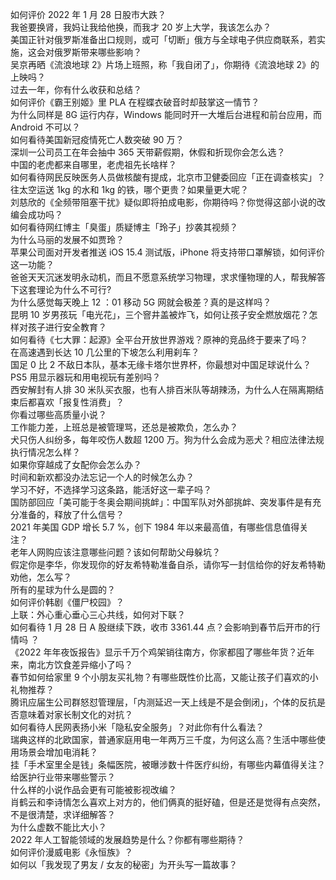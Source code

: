 如何评价 2022 年 1 月 28 日股市大跌？  
我爸要换肾，我妈让我给他换，而我才 20 岁上大学，我该怎么办？  
美国正针对俄罗斯准备出口规则，或可「切断」俄方与全球电子供应商联系，若实施，这会对俄罗斯带来哪些影响？  
吴京再晒《流浪地球 2》片场上班照，称「我自闭了」，你期待《流浪地球 2》的上映吗？  
过去一年，你有什么收获和总结？  
如何评价《霸王别姬》里 PLA 在程蝶衣破音时却鼓掌这一情节？  
为什么同样是 8G 运行内存，Windows 能同时开一大堆后台进程和前台应用，而 Android 不可以？  
如何看待美国新冠疫情死亡人数突破 90 万？  
深圳一公司员工在年会抽中 365 天带薪假期，休假和折现你会怎么选？  
中国的老虎都来自哪里，老虎祖先长啥样？  
如何看待网民反映医务人员做核酸有提成，北京市卫健委回应「正在调查核实」？  
往太空运送 1kg 的水和 1kg 的铁，哪个更贵？如果量更大呢？  
刘慈欣的《全频带阻塞干扰》疑似即将拍成电影，你期待吗？你觉得这部小说的改编会成功吗？  
如何看待网红博主「臭蛋」质疑博主「玲子」抄袭其视频？  
为什么马丽的发展不如贾玲？  
苹果公司面对开发者推送 iOS 15.4 测试版，iPhone 将支持带口罩解锁，如何评价这一功能？  
爸爸天天沉迷发明永动机，而且不愿意系统学习物理，求求懂物理的人，帮我解答下这套理论为什么不可行?  
为什么感觉每天晚上 12 ：01 移动 5G 网就会极差？真的是这样吗？  
昆明 10 岁男孩玩「电光花」，三个窨井盖被炸飞，如何让孩子安全燃放烟花？怎样对孩子进行安全教育？  
如何看待《七大罪：起源》全平台开放世界游戏？原神的竞品终于要来了吗？  
在高速遇到长达 10 几公里的下坡怎么利用刹车？  
国足 0 比 2 不敌日本队，基本无缘卡塔尔世界杯，你最想对中国足球说什么？  
PS5 用显示器玩和用电视玩有差别吗？  
西安解封有人排 30 米队买衣服，也有人排百米队等胡辣汤，为什么人在隔离期结束后都喜欢「报复性消费」？  
你看过哪些高质量小说？  
工作能力差，上班总是被管理骂，还总是被欺负，怎么办？  
犬只伤人纠纷多，每年咬伤人数超 1200 万。狗为什么会成为恶犬？相应法律法规执行情况怎么样？  
如果你穿越成了女配你会怎么办？  
时间和新欢都没办法忘记一个人的时候怎么办？  
学习不好，不选择学习这条路，能活好这一辈子吗？  
国防部回应「美可能于冬奥会期间挑衅」：中国军队对外部挑衅、突发事件是有充分准备的，释放了什么信号？  
2021 年美国 GDP 增长 5.7 %，创下 1984 年以来最高值，有哪些信息值得关注？  
老年人网购应该注意哪些问题？该如何帮助父母躲坑？  
假定你是李华，你发现你的好友希特勒准备自杀，请你写一封信给你的好友希特勒劝他，怎么写？  
所有的星球为什么是圆的？  
如何评价韩剧《僵尸校园》？  
上联：外心重心垂心三心共线，如何对下联？  
如何看待 1 月 28 日 A 股继续下跌，收市 3361.44 点？会影响到春节后开市的行情吗 ？  
《2022 年年夜饭报告》显示千万个鸡架销往南方，你家都囤了哪些年货？近年来，南北方饮食差异缩小了吗？  
春节如何给家里 9 个小朋友买礼物？有哪些既性价比高，又能让孩子们喜欢的小礼物推荐？  
腾讯应届生公司群怒怼管理层，「内测延迟一天上线是不是会倒闭」，个体的反抗是否意味着对家长制文化的对抗？  
如何看待人民网表扬小米「隐私安全服务」？对此你有什么看法？  
瑞典这样的北欧国家，普通家庭用电一年两万三千度，为何这么高？生活中哪些使用场景会增加电消耗？  
挂「手术室里全是钱」条幅医院，被曝涉数十件医疗纠纷，有哪些内幕值得关注？给医护行业带来哪些警示？  
什么样的小说作品会更有可能被影视改编？  
肖鹤云和李诗情怎么喜欢上对方的，他们俩真的挺好磕，但是还是觉得有点突然，不是很清楚，求详细解答？  
为什么虚数不能比大小？  
2022 年人工智能领域的发展趋势是什么？你都有哪些期待？  
如何评价漫威电影《永恒族》？  
如何以「我发现了男友 / 女友的秘密」为开头写一篇故事？  
